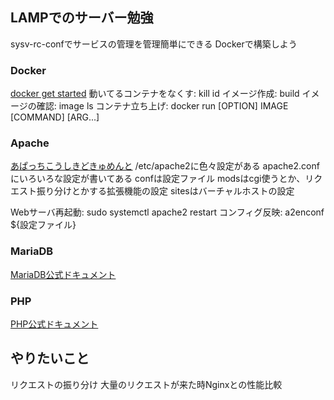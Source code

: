 ## LAMPでのサーバー勉強

sysv-rc-confでサービスの管理を管理簡単にできる
Dockerで構築しよう
### Docker
[docker get started](https://docs.docker.com/get-started)
動いてるコンテナをなくす: kill id 
イメージ作成: build
イメージの確認: image ls
コンテナ立ち上げ: docker run [OPTION] IMAGE [COMMAND] [ARG...]


### Apache
[あぱっちこうしきどきゅめんと](http://httpd.apache.org/docs/2.4/)
/etc/apache2に色々設定がある
apache2.confにいろいろな設定が書いてある
confは設定ファイル
modsはcgi使うとか、リクエスト振り分けとかする拡張機能の設定
sitesはバーチャルホストの設定

Webサーバ再起動: sudo systemctl apache2 restart 
コンフィグ反映: a2enconf ${設定ファイル}

### MariaDB
[MariaDB公式ドキュメント](https://mariadb.org/)

### PHP
[PHP公式ドキュメント](http://php.net/manual/ja/index.php)


## やりたいこと
リクエストの振り分け
大量のリクエストが来た時Nginxとの性能比較

